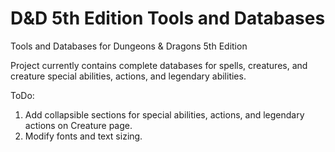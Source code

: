 # D&D 5th Edition Tools and Databases

Tools and Databases for Dungeons & Dragons 5th Edition

Project currently contains complete databases for spells, creatures, and creature special abilities, actions, and legendary abilities.

ToDo:
1. Add collapsible sections for special abilities, actions, and legendary actions on Creature page.
2. Modify fonts and text sizing.